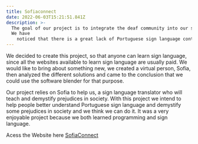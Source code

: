 ```yaml
---
title: Sofiaconnect
date: 2022-06-03T15:21:51.841Z
description: >-
  The goal of our project is to integrate the deaf community into our society.
  We have 
    noticed that there is a great lack of Portuguese sign language content.
---
```


We decided to create this project, so that anyone can learn sign language, since all the websites available to learn 
sign language are usually paid. We would like to bring about something new, we created a 
virtual person, Sofia, then analyzed the different solutions and came to the conclusion that 
we could use the software blender for that purpose. 

Our project relies on Sofia to help us, a sign language translator who will teach and demystify prejudices in society.
With this project we intend to help people better understand Portuguese sign language 
and demystify some prejudices in society and we think we can do it. It was a very enjoyable 
project because we both learned programming and sign language.

Acess the Website here [SofiaConnect](https://sofiaconnect.pt/)




